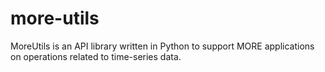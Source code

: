 # more-utils
MoreUtils is an API library written in Python to support MORE applications on operations related to time-series data.
